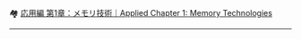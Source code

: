 

🏘 [応用編 第1章：メモリ技術｜Applied Chapter 1: Memory Technologies](../d_chapter1_memory_technologies/README.md)

---
